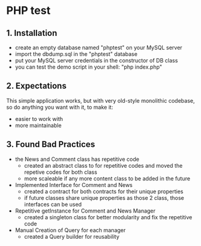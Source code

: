 # PHP test

## 1. Installation

  - create an empty database named "phptest" on your MySQL server
  - import the dbdump.sql in the "phptest" database
  - put your MySQL server credentials in the constructor of DB class
  - you can test the demo script in your shell: "php index.php"

## 2. Expectations

This simple application works, but with very old-style monolithic codebase, so do anything you want with it, to make it:

  - easier to work with
  - more maintainable


## 3. Found Bad Practices

  - the News and Comment class has repetitive code
    - created an abstract class to for repetitive codes and moved the repetive codes for both class
    - more scaleable if any more content class to be added in the future
  - Implemented Interface for Comment and News  
    - created a contract for both contracts for their unique properties
    - if future classes share unique properties as those 2 class, those interfaces can be used
  - Repetitive getInstance for Comment and News Manager
    - created a singleton class for better modularity and fix the repetitive code
  - Manual Creation of Query for each manager
    - created a Query builder for reusability

  